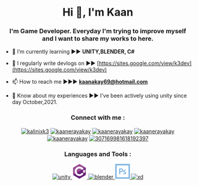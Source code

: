 <h1 align="center">Hi 🥴, I'm Kaan</h1>
<h3 align="center">I'm Game Developer. Everyday I'm trying to improve myself and I want to share my works to here.</h3>

- 🌱 I’m currently learning ▶▶ **UNITY,BLENDER, C#**

- 📝 I regularly write devlogs on ▶▶ [https://sites.google.com/view/k3dev](https://sites.google.com/view/k3dev)

- 📫 How to reach me ▶▶▶ **kaanakay69@hotmail.com**

- 📄 Know about my experiences ▶▶ I've been actively using unity since day October,2021.


<h3 align="center">Connect with me :</h3>
<p align="center">
<a href="https://twitter.com/kalinixk3" target="blank"><img align="center" src="https://raw.githubusercontent.com/rahuldkjain/github-profile-readme-generator/master/src/images/icons/Social/twitter.svg" alt="kalinixk3" height="30" width="40" /></a>
<a href="https://linkedin.com/in/kaanerayakay" target="blank"><img align="center" src="https://raw.githubusercontent.com/rahuldkjain/github-profile-readme-generator/master/src/images/icons/Social/linked-in-alt.svg" alt="kaanerayakay" height="30" width="40" /></a>
<a href="https://instagram.com/kaanerayakay" target="blank"><img align="center" src="https://raw.githubusercontent.com/rahuldkjain/github-profile-readme-generator/master/src/images/icons/Social/instagram.svg" alt="kaanerayakay" height="30" width="40" /></a>
<a href="https://www.behance.net/kaanerayakay" target="blank"><img align="center" src="https://raw.githubusercontent.com/rahuldkjain/github-profile-readme-generator/master/src/images/icons/Social/behance.svg" alt="kaanerayakay" height="30" width="40" /></a>
<a href="https://www.youtube.com/c/kaanerayakay" target="blank"><img align="center" src="https://raw.githubusercontent.com/rahuldkjain/github-profile-readme-generator/master/src/images/icons/Social/youtube.svg" alt="kaanerayakay" height="30" width="40" /></a>
<a href="https://discordapp.com/users/307169981618192397 target="blank"><img align="center" src="https://raw.githubusercontent.com/rahuldkjain/github-profile-readme-generator/master/src/images/icons/Social/discord.svg" alt="307169981618192397" height="30" width="40" /></a>
</p>

<h3 align="center">Languages and Tools :</h3>
<p align="center"> <a href="https://unity.com/" target="_blank" rel="noreferrer"> <img src="https://www.vectorlogo.zone/logos/unity3d/unity3d-icon.svg" alt="unity" width="40" height="40"/> </a> <a href="https://www.w3schools.com/cs/" target="_blank" rel="noreferrer"> <img src="https://raw.githubusercontent.com/devicons/devicon/master/icons/csharp/csharp-original.svg" alt="csharp" width="40" height="40"/> </a> <a href="https://www.blender.org/" target="_blank" rel="noreferrer"> <img src="https://download.blender.org/branding/community/blender_community_badge_white.svg" alt="blender" width="40" height="40"/> </a> <a href="https://www.photoshop.com/en" target="_blank" rel="noreferrer"> <img src="https://raw.githubusercontent.com/devicons/devicon/master/icons/photoshop/photoshop-line.svg" alt="photoshop" width="40" height="40"/> </a>  <a href="https://www.adobe.com/products/xd.html" target="_blank" rel="noreferrer"> <img src="https://cdn.worldvectorlogo.com/logos/adobe-xd.svg" alt="xd" width="40" height="40"/> </a> </p>
